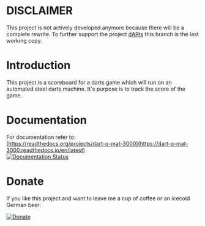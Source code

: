 # DISCLAIMER
This project is not actively developed anymore because there will be a complete rewrite. To further support the project [dARts](http://github.com/patrickhener/dARts) this branch is the last working copy.

# Introduction
This project is a scoreboard for a darts game which will run on an automated steel darts machine. It's purpose is to track the score of the game.

# Documentation
For documentation refer to:  
[https://readthedocs.org/projects/dart-o-mat-3000](https://dart-o-mat-3000.readthedocs.io/en/latest)  
[![Documentation Status](https://readthedocs.org/projects/dart-o-mat-3000/badge/?version=latest)](https://dart-o-mat-3000.readthedocs.io/en/latest/?badge=latest)

# Donate
If you like this project and want to leave me a cup of coffee or an icecold German beer:

[![Donate](https://img.shields.io/badge/Donate-PayPal-green.svg)](https://www.paypal.com/donate/?hosted_button_id=W2KPLBLTVYK3A)
